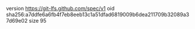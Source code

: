 version https://git-lfs.github.com/spec/v1
oid sha256:a7ddfe6a6fb4f7eb8eeb13c1a51dfad6819009b6dea211709b32089a37d69e02
size 95
